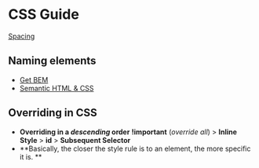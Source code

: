 # CSS Guide
[Spacing](http://i.stack.imgur.com/D9nU6.gif)

## Naming elements
- [Get BEM](http://getbem.com/naming/)
- [Semantic HTML & CSS](https://internetingishard.com/html-and-css/semantic-html/)

## **Overriding in CSS** 
- **Overriding in a _descending_ order**
**!important** (_override all_) > **Inline Style** > **id** > **Subsequent Selector**
- **Basically, the closer the style rule is to an element, the more specific it is. **


